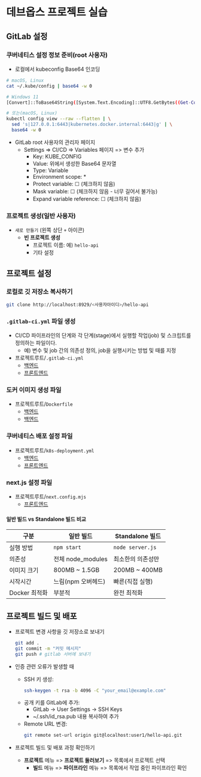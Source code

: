 # 데브옵스 프로젝트 실습

## GitLab 설정

### 쿠버네티스 설정 정보 준비(root 사용자)

- 로컬에서 kubeconfig Base64 인코딩

```bash
# macOS, Linux
cat ~/.kube/config | base64 -w 0

# Windows 11
[Convert]::ToBase64String([System.Text.Encoding]::UTF8.GetBytes((Get-Content -Path "$env:USERPROFILE\.kube\config" -Raw)))

# 또는(macOS, Linux)
kubectl config view --raw --flatten | \
  sed 's|127.0.0.1:6443|kubernetes.docker.internal:6443|g' | \
  base64 -w 0
```

- GitLab root 사용자의 관리자 페이지
  - Settings => CI/CD => Variables 페이지 => 변수 추가
    - Key: KUBE_CONFIG
    - Value: 위에서 생성한 Base64 문자열
    - Type: Variable
    - Environment scope: *
    - Protect variable: ☐ (체크하지 않음)
    - Mask variable: ☐ (체크하지 않음 - 너무 길어서 불가능)
    - Expand variable reference: ☐ (체크하지 않음)

### 프로젝트 생성(일반 사용자)

- `새로 만들기` (왼쪽 상단 `+` 아이콘)
  - **빈 프로젝트 생성** 
    - 프로젝트 이름: 예) `hello-api`
    - 기타 설정


## 프로젝트 설정

### 로컬로 깃 저장소 복사하기 

```bash
git clone http://localhost:8929/<사용자아이디>/hello-api
```

### `.gitlab-ci.yml` 파일 생성

- CI/CD 파이프라인의 단계와 각 단계(stage)에서 실행할 작업(job) 및 스크립트를 정의하는 파일이다.
  - 예) 변수 및 job 간의 의존성 정의, job을 실행시키는 방법 및 때를 지정
- 프로젝트루트/`.gitlab-ci.yml`
  - [백엔드](./backend/.gitlab-ci.yml)
  - [프론트엔드](./frontend/.gitlab-ci.yml)

### 도커 이미지 생성 파일

- 프로젝트루트/`Dockerfile`
  - [백엔드](./backend/Dockerfile)
  - [백엔드](./frontend/Dockerfile)

### 쿠버네티스 배포 설정 파일

- 프로젝트루트/`k8s-deployment.yml`
  - [백엔드](./backend/k8s-deployment.yml)
  - [프론트엔드](./frontend/k8s-deployment.yml)

### next.js 설정 파일

- 프로젝트루트/`next.config.mjs`
  - [프론트엔드](./frontend/next.config.mjs)

#### 일반 빌드 vs Standalone 빌드 비교

| 구분          | 일반 빌드           | Standalone 빌드   |
|---------------|---------------------|-------------------|
| 실행 방법     | `npm start`         | `node server.js`  |
| 의존성        | 전체 node_modules   | 최소한의 의존성만 |
| 이미지 크기   | 800MB ~ 1.5GB       | 200MB ~ 400MB     | 
| 시작시간      | 느림(npm 오버헤드)  | 빠른(직접 실행)   |
| Docker 최적화 | 부분적              | 완전 최적화       |

## 프로젝트 빌드 및 배포

- 프로젝트 변경 사항을 깃 저장소로 보내기
  ```bash
  git add .
  git commit -m "커밋 메시지"
  git push # gitlab 서버에 보내기
  ```
- 인증 관련 오류가 발생할 때
  - SSH 키 생성:
    ```bash
    ssh-keygen -t rsa -b 4096 -C "your_email@example.com"
    ```
  - 공개 키를 GitLab에 추가:
    - GitLab → User Settings → SSH Keys
    - ~/.ssh/id_rsa.pub 내용 복사하여 추가
  - Remote URL 변경:
    ```bash
    git remote set-url origin git@localhost:user1/hello-api.git
    ```

- 프로젝트 빌드 및 배포 과정 확인하기
  - **프로젝트** 메뉴 => **프로젝트 둘러보기** => 목록에서 프로젝트 선택
    - **빌드** 메뉴 => **파이프라인** 메뉴 => 목록에서 작업 중인 파이프라인 확인  